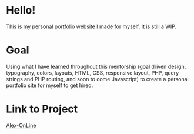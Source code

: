 # Hello!

This is my personal portfolio website I made for myself. It is still a WIP.

# Goal

Using what I have learned throughout this mentorship (goal driven design, typography, colors, layouts, HTML, CSS, responsive layout, PHP, query strings and PHP routing, and soon to come Javascript) to create a personal portfolio site for myself to get hired.

# Link to Project
[Alex-OnLine]()





<!-- 
#### To DO:

* [ ] Add alt to images
* [ ] change footer h1 to h2
* [ ] change landing h1 intro voice to h2
 -->


